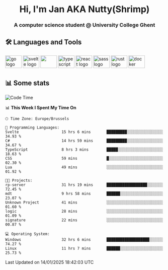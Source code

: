<h1 align="center">Hi, I'm Jan AKA Nutty(Shrimp)</h1>
<h3 align="center">A computer science student @ University College Ghent</h3>

<h2 align="left">🛠️ Languages and Tools</h2>

###

<div align="left">
  <img src="https://cdn.jsdelivr.net/gh/devicons/devicon/icons/go/go-original.svg" height="40" width="52" alt="go logo"  />
  <img src="https://cdn.jsdelivr.net/gh/devicons/devicon@latest/icons/svelte/svelte-original.svg"  height="40" width="52" alt="svelte logo" />
  <img src="https://cdn.jsdelivr.net/gh/devicons/devicon@latest/icons/tailwindcss/tailwindcss-original.svg" height="40" width="52" />
  <img src="https://cdn.jsdelivr.net/gh/devicons/devicon/icons/typescript/typescript-original.svg" height="40" width="52" alt="typescript logo"  />
  <img src="https://cdn.jsdelivr.net/gh/devicons/devicon/icons/react/react-original.svg" height="40" width="52" alt="react logo"  />
  <img src="https://cdn.jsdelivr.net/gh/devicons/devicon/icons/sass/sass-original.svg" height="40" width="52" alt="sass logo"  />
  <img src="https://cdn.jsdelivr.net/gh/devicons/devicon@latest/icons/rust/rust-original.svg" height="40" width="52" alt="rust logo" />
  <img src="https://cdn.jsdelivr.net/gh/devicons/devicon/icons/docker/docker-original.svg" height="40" width="52" alt="docker logo"  />
</div>

<h2>📊 Some stats</h2>

<!--START_SECTION:waka-->
![Code Time](http://img.shields.io/badge/Code%20Time-5%2C530%20hrs%2036%20mins-blue)

📊 **This Week I Spent My Time On** 

```text
🕑︎ Time Zone: Europe/Brussels

💬 Programming Languages: 
Svelte                   15 hrs 6 mins       █████████░░░░░░░░░░░░░░░░   34.93 % 
C#                       14 hrs 59 mins      █████████░░░░░░░░░░░░░░░░   34.67 % 
TypeScript               8 hrs 3 mins        █████░░░░░░░░░░░░░░░░░░░░   18.63 % 
CSS                      59 mins             █░░░░░░░░░░░░░░░░░░░░░░░░   02.30 % 
Lua                      49 mins             ░░░░░░░░░░░░░░░░░░░░░░░░░   01.92 % 

🐱‍💻 Projects: 
rp-server                31 hrs 19 mins      ██████████████████░░░░░░░   72.45 % 
mdt                      9 hrs 58 mins       ██████░░░░░░░░░░░░░░░░░░░   23.07 % 
Unknown Project          41 mins             ░░░░░░░░░░░░░░░░░░░░░░░░░   01.60 % 
logic                    28 mins             ░░░░░░░░░░░░░░░░░░░░░░░░░   01.09 % 
signature                22 mins             ░░░░░░░░░░░░░░░░░░░░░░░░░   00.87 % 

💻 Operating System: 
Windows                  32 hrs 6 mins       ███████████████████░░░░░░   74.27 % 
Linux                    11 hrs 7 mins       ██████░░░░░░░░░░░░░░░░░░░   25.73 % 
```


 Last Updated on 14/01/2025 18:42:03 UTC
<!--END_SECTION:waka-->
